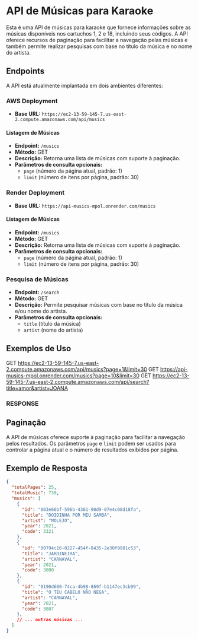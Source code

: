 # API de Músicas para Karaoke

Esta é uma API de músicas para karaoke que fornece informações sobre as músicas disponíveis nos cartuchos 1, 2 e 18, incluindo seus códigos. A API oferece recursos de paginação para facilitar a navegação pelas músicas e também permite realizar pesquisas com base no título da música e no nome do artista.

## Endpoints

A API está atualmente implantada em dois ambientes diferentes:

### AWS Deployment

- **Base URL:** `https://ec2-13-59-145-7.us-east-2.compute.amazonaws.com/api/musics`

#### Listagem de Músicas

- **Endpoint:** `/musics`
- **Método:** GET
- **Descrição:** Retorna uma lista de músicas com suporte à paginação.
- **Parâmetros de consulta opcionais:**
  - `page` (número da página atual, padrão: 1)
  - `limit` (número de itens por página, padrão: 30)

### Render Deployment

- **Base URL:** `https://api-musics-mpol.onrender.com/musics`

#### Listagem de Músicas

- **Endpoint:** `/musics`
- **Método:** GET
- **Descrição:** Retorna uma lista de músicas com suporte à paginação.
- **Parâmetros de consulta opcionais:**
  - `page` (número da página atual, padrão: 1)
  - `limit` (número de itens por página, padrão: 30)

### Pesquisa de Músicas

- **Endpoint:** `/search`
- **Método:** GET
- **Descrição:** Permite pesquisar músicas com base no título da música e/ou nome do artista.
- **Parâmetros de consulta opcionais:**
  - `title` (título da música)
  - `artist` (nome do artista)

## Exemplos de Uso

GET https://ec2-13-59-145-7.us-east-2.compute.amazonaws.com/api/musics?page=1&limit=30
GET https://api-musics-mpol.onrender.com/musics?page=10&limit=30
GET https://ec2-13-59-145-7.us-east-2.compute.amazonaws.com/api/search?title=amor&artist=JOANA

### RESPONSE


## Paginação

A API de músicas oferece suporte à paginação para facilitar a navegação pelos resultados. Os parâmetros `page` e `limit` podem ser usados para controlar a página atual e o número de resultados exibidos por página.

## Exemplo de Resposta

```json
{
  "totalPages": 25,
  "totalMusic": 739,
  "musics": [
    {
      "id": "003e66bf-596b-4361-90d9-07e4c08d18fa",
      "title": "DOIDINHA POR MEU SAMBA",
      "artist": "MOLEJO",
      "year": 2021,
      "code": 3321
    },
    {
      "id": "00794c16-0227-454f-8435-2e30f9981c53",
      "title": "JARDINEIRA",
      "artist": "CARNAVAL",
      "year": 2021,
      "code": 3800
    },
    {
      "id": "0190d600-74ca-4b98-869f-b1147ec3cb99",
      "title": "O TEU CABELO NÃO NEGA",
      "artist": "CARNAVAL",
      "year": 2021,
      "code": 3807
    },
    // ... outras músicas ...
  ]
}


